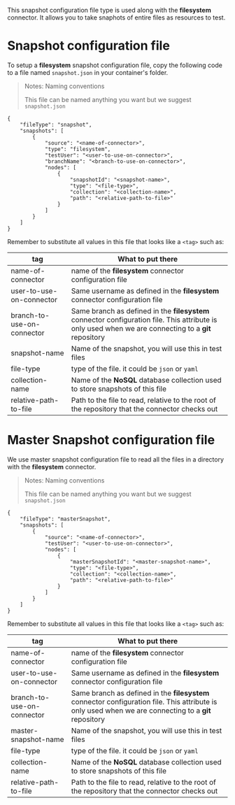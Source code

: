 This snapshot configuration file type is used along with the **filesystem** connector. It allows you to take snaphots of entire files as resources to test.

# Snapshot configuration file

To setup a **filesystem** snapshot configuration file, copy the following code to a file named `snapshot.json` in your container's folder.

> <NoteTitle>Notes: Naming conventions</NoteTitle>
>
> This file can be named anything you want but we suggest `snapshot.json`

    {
        "fileType": "snapshot",
        "snapshots": [
            {
                "source": "<name-of-connector>",
                "type": "filesystem",
                "testUser": "<user-to-use-on-connector>",
                "branchName": "<branch-to-use-on-connector>",
                "nodes": [
                    {
                        "snapshotId": "<snapshot-name>",
                        "type": "<file-type>",
                        "collection": "<collection-name>",
                        "path": "<relative-path-to-file>"
                    }
                ]
            }
        ]
    }

Remember to substitute all values in this file that looks like a `<tag>` such as:

| tag | What to put there |
|-----|-------------------|
| name-of-connector | name of the **filesystem** connector configuration file |
| user-to-use-on-connector | Same username as defined in the **filesystem** connector configuration file |
| branch-to-use-on-connector | Same branch as defined in the **filesystem** connector configuration file. This attribute is only used when we are connecting to a **git** repository |
| snapshot-name | Name of the snapshot, you will use this in test files |
| file-type | type of the file. it could be `json` or `yaml` |
| collection-name | Name of the **NoSQL** database collection used to store snapshots of this file |
| relative-path-to-file | Path to the file to read, relative to the root of the repository that the connector checks out |

# Master Snapshot configuration file
We use master snapshot configuration file to read all the files in a directory with the **filesystem** connector. 
> <NoteTitle>Notes: Naming conventions</NoteTitle>
>
> This file can be named anything you want but we suggest `snapshot.json`

    {
        "fileType": "masterSnapshot",
        "snapshots": [
            {
                "source": "<name-of-connector>",
                "testUser": "<user-to-use-on-connector>",
                "nodes": [
                    {
                        "masterSnapshotId": "<master-snapshot-name>",
                        "type": "<file-type>",
                        "collection": "<collection-name>",
                        "path": "<relative-path-to-file>"
                    }
                ]
            }
        ]
    }

Remember to substitute all values in this file that looks like a `<tag>` such as:

| tag | What to put there |
|-----|-------------------|
| name-of-connector | name of the **filesystem** connector configuration file |
| user-to-use-on-connector | Same username as defined in the **filesystem** connector configuration file |
| branch-to-use-on-connector | Same branch as defined in the **filesystem** connector configuration file. This attribute is only used when we are connecting to a **git** repository |
| master-snapshot-name | Name of the snapshot, you will use this in test files |
| file-type | type of the file. it could be `json` or `yaml` |
| collection-name | Name of the **NoSQL** database collection used to store snapshots of this file |
| relative-path-to-file | Path to the file to read, relative to the root of the repository that the connector checks out |